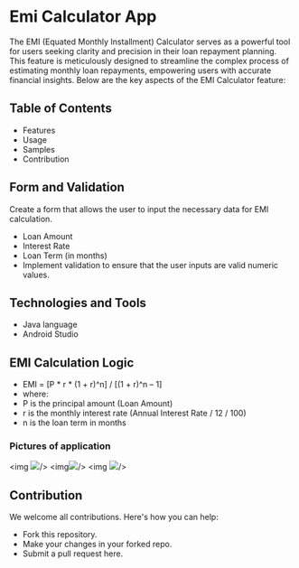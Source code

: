 # Emi Calculator App

The EMI (Equated Monthly Installment) Calculator serves as a powerful tool for users seeking clarity and precision in their loan repayment planning.
This feature is meticulously designed to streamline the complex process of estimating monthly loan repayments, empowering users with accurate financial insights. 
Below are the key aspects of the EMI Calculator feature:

## Table of Contents
- Features
- Usage
- Samples
- Contribution

## Form and Validation
Create a form that allows the user to input the necessary data for EMI calculation.
- Loan Amount
- Interest Rate
- Loan Term (in months)
- Implement validation to ensure that the user inputs are valid numeric values.

## Technologies and Tools
- Java language
- Android Studio

##  EMI Calculation Logic
- EMI = [P * r * (1 + r)^n] / [(1 + r)^n – 1]
- where:
- P is the principal amount (Loan Amount)
- r is the monthly interest rate (Annual Interest Rate / 12 / 100)
- n is the loan term in months

### Pictures of application 

<img ![](https://github.com/user-attachments/assets/542fa5da-66b0-416a-8cf2-968fc6db23a2)/>
<img![](https://github.com/user-attachments/assets/a53fd4b7-e79a-43e2-a9fc-a082f5136cf3)/>
<img ![](https://github.com/user-attachments/assets/5d97efee-c5f4-4714-8fce-5d313f2d4579)/>

## Contribution
We welcome all contributions. Here's how you can help:

- Fork this repository.
- Make your changes in your forked repo.
- Submit a pull request here.
